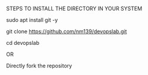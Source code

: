 STEPS TO INSTALL THE DIRECTORY IN YOUR SYSTEM

sudo apt install git -y


git clone https://github.com/nm139/devopslab.git


cd devopslab

 OR

Directly fork the repository
